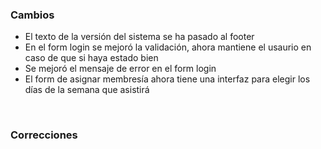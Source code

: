 <h3>Cambios</h3>
<ul>
    <li>El texto de la versión del sistema se ha pasado al footer</li>
    <li>En el form login se mejoró la validación, ahora mantiene el usaurio en caso de que si haya estado bien</li>
    <li>Se mejoró el mensaje de error en el form login</li>
    <li>El form de asignar membresía ahora tiene una interfaz para elegir los días de la semana que asistirá</li>
</ul>
</br>
<h3>Correcciones</h3>
<ul>
</ul>